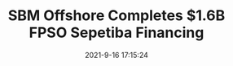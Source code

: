 ---
"title": "SBM Offshore Completes $1.6B FPSO Sepetiba Financing"
"date": "2021-9-16 17:15:24"
"feed_name": "RIGZONE"
"feed_website": "http://www.rigzone.com/"
"feed_rss": "http://www.rigzone.com/news/rss/rigzone_latest.aspx"
"link": "https://www.rigzone.com/news/sbm_offshore_completes_16b_fpso_sepetiba_financing-16-sep-2021-166449-article/?rss=true"
"file": "_posts/2021-1-1-83dce3d919b55a6fa15197502e9f7475fe0bdd82.md"
"accident": "0"
"drilling": "0"
"dead": "0"
"injured": "0"
---